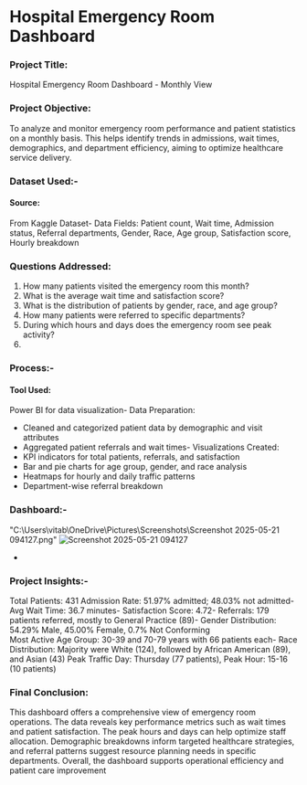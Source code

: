 # Hospital Emergency Room Dashboard

 ### Project Title:
 
 Hospital Emergency Room Dashboard - Monthly View
 
  ### Project Objective:
  
 To analyze and monitor emergency room performance and patient statistics on a monthly basis.
 This helps identify trends in admissions, wait times, demographics, and department efficiency,
 aiming to optimize healthcare service delivery.
 
  ### Dataset Used:- 
  
  #### Source:
  From Kaggle Dataset- Data Fields: Patient count, Wait time, Admission status, Referral departments, Gender, Race, Age
 group, Satisfaction score, Hourly breakdown
 
  ### Questions Addressed:
  
 1. How many patients visited the emergency room this month?
 2. What is the average wait time and satisfaction score?
 3. What is the distribution of patients by gender, race, and age group?
 4. How many patients were referred to specific departments?
 5. During which hours and days does the emergency room see peak activity?
 6. 
 ### Process:-
 
 #### Tool Used:
 Power BI for data visualization- Data Preparation:
  - Cleaned and categorized patient data by demographic and visit attributes
  - Aggregated patient referrals and wait times- Visualizations Created:
  - KPI indicators for total patients, referrals, and satisfaction
  - Bar and pie charts for age group, gender, and race analysis
  - Heatmaps for hourly and daily traffic patterns
  - Department-wise referral breakdown

### Dashboard:-
"C:\Users\vitab\OneDrive\Pictures\Screenshots\Screenshot 2025-05-21 094127.png"
![Screenshot 2025-05-21 094127](https://github.com/user-attachments/assets/fd370d7b-f490-4734-a851-5afe02852c5d)







  - 
 ### Project Insights:- 
 
 Total Patients: 431
 Admission Rate: 51.97% 
 admitted; 48.03% 
 not admitted- 
 Avg Wait Time: 36.7 
 minutes- Satisfaction Score: 4.72- 
 Referrals: 179 
 patients referred, mostly to General Practice (89)- 
 Gender Distribution: 54.29% Male, 45.00% Female, 0.7% Not Conforming  
 Most Active Age Group: 30-39 and 70-79 years with 66 patients each- 
 Race Distribution: Majority were White (124), followed by African American (89), and Asian (43)
 Peak Traffic Day: Thursday (77 patients), Peak Hour: 15-16 (10 patients)
 
 ### Final Conclusion:
 
 This dashboard offers a comprehensive view of emergency room operations. The data reveals key
 performance metrics such as wait times and patient satisfaction. The peak hours and days can help
 optimize staff allocation. Demographic breakdowns inform targeted healthcare strategies, and
 referral patterns suggest resource planning needs in specific departments. Overall, the dashboard
 supports operational efficiency and patient care improvement

